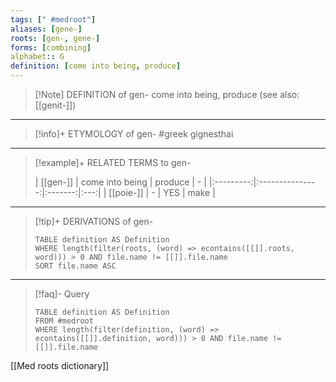 ```yaml
---
tags: [" #medroot"]
aliases: [gene-]
roots: [gen-, gene-]
forms: [combining]
alphabet:: G
definition: [come into being, produce]
---
```

>[!Note] DEFINITION of gen-
>come into being, produce (see also: [[genit-]])
_____
>[!info]+ ETYMOLOGY of gen-
>#greek gignesthai
_____
>[!example]+ RELATED TERMS to gen-
>
>| [[gen-]]  | come into being | produce |  -  |
|:---------:|:---------------:|:-------:|:---:|
| [[poie-]] |        -        |   YES   | make    |
_____
>[!tip]+ DERIVATIONS of gen-
>```dataview
>TABLE definition AS Definition 
>WHERE length(filter(roots, (word) => econtains([[]].roots, word))) > 0 AND file.name != [[]].file.name
>SORT file.name ASC
>```
____
>[!faq]- Query
>
>```dataview
>TABLE definition AS Definition
>FROM #medroot
>WHERE length(filter(definition, (word) => econtains([[]].definition, word))) > 0 AND file.name != [[]].file.name
>```

[[Med roots dictionary]]
